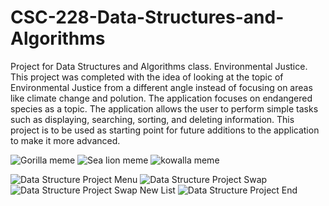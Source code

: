 # CSC-228-Data-Structures-and-Algorithms
Project for Data Structures and Algorithms class. 
Environmental Justice.
This project was completed with the idea of looking at the topic of Environmental Justice from a different angle instead of focusing on areas like climate change and polution. The application focuses on endangered species as a topic. The application allows the user to perform simple tasks such as displaying, searching, sorting, and deleting information. This project is to be used as starting point for future additions to the application to make it more advanced. 

![Gorilla meme](https://user-images.githubusercontent.com/81720926/165448068-2917e0b9-195f-4379-870b-ef24a4878cf5.jpg)
![Sea lion meme](https://user-images.githubusercontent.com/81720926/165448073-3bd19e02-e699-484c-be59-546125a40ef3.jpg)
![kowalla meme](https://user-images.githubusercontent.com/81720926/165448075-8233894c-9643-4903-959d-31c6273bcd61.jpg)

![Data Structure Project Menu](https://user-images.githubusercontent.com/81720926/165444641-15201e08-e822-4a46-b773-143233f2c8ab.PNG)
![Data Structure Project Swap](https://user-images.githubusercontent.com/81720926/165444655-04be1a1c-1ae4-4ee5-a2f1-2df301df580e.PNG)
![Data Structure Project Swap New List](https://user-images.githubusercontent.com/81720926/165444660-302f73ce-aeb3-4ecb-8ff8-0e49d9adf3f8.PNG)
![Data Structure Project End](https://user-images.githubusercontent.com/81720926/165444666-e987687d-dcd0-43fa-b458-dee24857b4af.PNG)
